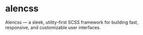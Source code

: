 # alencss
Alencss — a sleek, utility-first SCSS framework for building fast, responsive, and customizable user interfaces.
